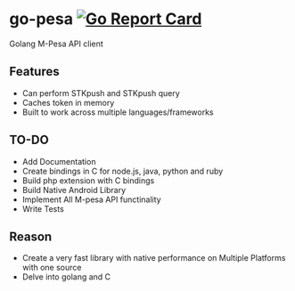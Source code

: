 # go-pesa [![Go Report Card](https://goreportcard.com/badge/github.com/go-pesa/go-pesa)](https://goreportcard.com/report/github.com/go-pesa/go-pesa)
Golang M-Pesa API client 

## Features
  - Can perform STKpush and STKpush query
  - Caches token in memory
  - Built to work across multiple languages/frameworks
  
## TO-DO  
  - Add Documentation
  - Create bindings in C for node.js, java, python and ruby
  - Build php extension with C bindings
  - Build Native Android Library
  - Implement All M-pesa API functinality
  - Write Tests
  
## Reason
  - Create a very fast library with native performance on Multiple Platforms with one source
  - Delve into golang and C

